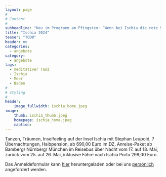 ```yaml
---
layout: page
#
# Content
#
subheadline: "Neu im Programm an Pfingsten: “Wenn bei Ischia die rote Sonne im Meer versinkt“ 18.5. bis 25.5."
title: "Ischia 2024"
teaser: "TODO"
header: no
categories:
  - angebote
category:
  - angebote
tags:
  - meditativer Tanz
  - Ischia
  - Meer
  - Baden
#
# Styling
#
header:
    image_fullwidth: ischia_home.jpeg
image:
    thumb: ischia_thumb.jpeg
    homepage: ischia_home.jpeg
    caption:
---
```


Tanzen, Träumen, Inselfeeling auf der Insel Ischia mit Stephan Leupold, 7 Übernachtungen, Halbpension, ab 690,00 Euro im DZ, Anreise-Paket ab Bamberg/ Nürnberg/ München im Reisebus über Nacht vom 17. auf 18. Mai, zurück vom 25. auf 26. Mai, inklusive Fähre nach Ischia Porto 299,00 Euro.

Das Anmeldeformular kann [hier](/anmeldung/) heruntergeladen oder bei uns [persönlich](/kontakt/) angefordert werden.
